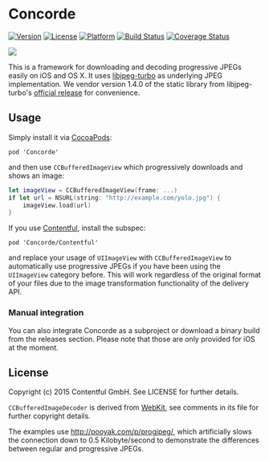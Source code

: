 # Concorde

[![Version](https://img.shields.io/cocoapods/v/Concorde.svg?style=flat)](http://cocoadocs.org/docsets/Concorde)
[![License](https://img.shields.io/cocoapods/l/Concorde.svg?style=flat)](http://cocoadocs.org/docsets/Concorde)
[![Platform](https://img.shields.io/cocoapods/p/Concorde.svg?style=flat)](http://cocoadocs.org/docsets/Concorde)
[![Build Status](http://img.shields.io/travis/contentful-labs/Concorde.svg?style=flat)](https://travis-ci.org/contentful-labs/Concorde)
[![Coverage Status](https://coveralls.io/repos/contentful-labs/Concorde/badge.svg?branch=master)](https://coveralls.io/r/contentful-labs/Concorde?branch=master)

![](use.gif)

This is a framework for downloading and decoding progressive JPEGs easily on iOS and OS X. It uses [libjpeg-turbo][1] as underlying JPEG implementation. We vendor version 1.4.0 of the static library from libjpeg-turbo's [official release][3] for convenience.

## Usage

Simply install it via [CocoaPods][4]:

```
pod 'Concorde'
```

and then use `CCBufferedImageView` which progressively downloads and shows an image:

```swift
let imageView = CCBufferedImageView(frame: ...)
if let url = NSURL(string: "http://example.com/yolo.jpg") {
	imageView.load(url)
}
```

If you use [Contentful][2], install the subspec:

```
pod 'Concorde/Contentful'
```

and replace your usage of `UIImageView` with `CCBufferedImageView` to automatically use progressive JPEGs
if you have been using the `UIImageView` category before. This will work regardless of the original format
of your files due to the image transformation functionality of the delivery API.

### Manual integration

You can also integrate Concorde as a subproject or download a binary build from the releases section. Please note that those are only provided for iOS at the moment.

## License

Copyright (c) 2015 Contentful GmbH. See LICENSE for further details.

`CCBufferedImageDecoder` is derived from [WebKit][5], see comments in its file for further copyright details.

The examples use <http://pooyak.com/p/progjpeg/>, which artificially slows the connection down to 0.5 Kilobyte/second to demonstrate the differences between regular and progressive JPEGs.


[1]: http://www.libjpeg-turbo.org
[2]: https://www.contentful.com
[3]: http://sourceforge.net/projects/libjpeg-turbo/files/1.4.0/libjpeg-turbo-1.4.0.dmg/download
[4]: http://cocoapods.org
[5]: https://www.webkit.org
